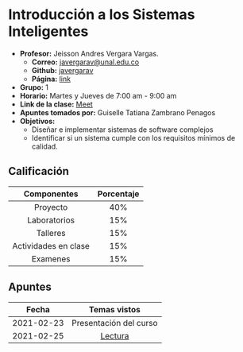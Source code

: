 # Introducción a los Sistemas Inteligentes

- **Profesor:** Jeisson Andres Vergara Vargas.
  - **Correo:** javergarav@unal.edu.co
  - **Github:** [javergarav](https://github.com/javergarav)
  - **Página:** [link](http://colswe.unal.edu.co/~javergarav/)
- **Grupo:** 1
- **Horario:** Martes y Jueves de 7:00 am - 9:00 am
- **Link de la clase:** [Meet](https://meet.google.com/zdb-ioak-mjv)
- **Apuntes tomados por:** Guiselle Tatiana Zambrano Penagos
- **Objetivos:**
  - Diseñar e implementar sistemas de software complejos
  - Identificar si un sistema cumple con los requisitos mínimos de calidad.

## Calificación

| Componentes | Porcentaje |
| :---: | :---: |
| Proyecto | 40\% |
| Laboratorios | 15\% |
| Talleres | 15\% |
| Actividades en clase | 15\% |
| Examenes | 15\% |

## Apuntes

| Fecha | Temas vistos |
| :---: | :---: |
| 2021-02-23 | Presentación del curso |
| 2021-02-25 | [Lectura](summaries/00.md) |